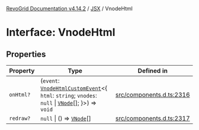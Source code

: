 [RevoGrid Documentation v4.14.2](README.md) / [JSX](Namespace.JSX.md) / VnodeHtml

# Interface: VnodeHtml

## Properties

| Property | Type | Defined in |
| ------ | ------ | ------ |
| `onHtml?` | (`event`: [`VnodeHtmlCustomEvent`](Interface.VnodeHtmlCustomEvent.md)\<\{ `html`: `string`; `vnodes`: `null` \| [`VNode`](Interface.VNode.md)[]; \}\>) => `void` | [src/components.d.ts:2316](https://github.com/revolist/revogrid/blob/29f379095274a66a187c28b49fe0e1fb4170d3ea/src/components.d.ts#L2316) |
| `redraw?` | `null` \| () => [`VNode`](Interface.VNode.md)[] | [src/components.d.ts:2317](https://github.com/revolist/revogrid/blob/29f379095274a66a187c28b49fe0e1fb4170d3ea/src/components.d.ts#L2317) |
